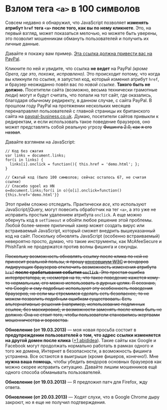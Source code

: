# Взлом тега `<a>` в 100 символов

Совсем недавно я обнаружил, что JavaScript позволяет **изменять атрибут `href`
тега `<a>` после того, как вы по нему кликнете**. Это, на первый взгляд, может
показаться мелочью, но можете быть уверены, это позволит мошенникам обмануть
пользователей и получить их личные данные.

Давайте я покажу вам пример. <a href="http://www.paypal.co.uk/"
onclick="this.href='demo.html'">Эта ссылка должна привести вас на
PayPal</a>.

Кликните по ней и увидите, что ссылка **не ведет** на PayPal *(кроме Opera,
где это, похоже, исправлено)*. Это происходит потому, что когда
вы кликнули по ссылке, я запустил код, который изменил атрибут `href`, и
браузер неожиданно повёл вас по *новой ссылке*. **Такого быть не должно.**
Посетители сайта (возможно, весьма технически грамотные люди) могут и будут
считать, что попали на тот сайт, где оказались, благодаря обычному редиректу,
в данном случае, с сайта PayPal. В прошлом году PayPal на протяжении
нескольких месяцев перенаправлял пользователей с главной страницы их
британского сайта на [paypal-business.co.uk][1]. Думаю, посетители сайтов
привыкли к редиректам, и если использовать такое поведение браузеров, оно
может представлять собой реальную угрозу <del>Фишинга 2.0, как я его назвал</del>.

Давайте взглянем на JavaScript:

    // Код без сжатия
    var links = document.links;
    for(i in links) {
      links[i].onclick = function(){ this.href = 'demo.html'; };
    }

    // Сжатый код (было 100 символов; сейчас осталось 67, не считая ссылки)
    // Спасибо sgoel из HN
    o=document.links;for(i in o){o[i].onclick=function(){this.href='demo.html'}}

Этот приём сложно отследить. Практически *все*, кто используют
JavaScript/jQuery, могут повесить обработчик на тег `<a>`, а это уже не
исправить простым удалением атрибута `onclick`. А еще можно обернуть код в
`setTimeout` и обойти любое решение этой проблемы. Любой более-менее
приличный хакер может создать вирус или встраиваемый JavaScript, который
сможет внедрить вышеуказанный код на сайт. Поскольку обновлять JavaScript
(особенно встраиваемый) невероятно просто, думаю, что такие инструменты, как
McAfeeSecure и PhishTank не продержатся против волны фишинга и секунды.

<del>Поскольку возможность обновлять ссылку после клика по ней не приносит
реальной пользы, я прошу [консорциум W3C][2] и вендоров
лидирующих браузеров отключить возможность изменения атрибута `href` **после
срабатывания события `onclick`**. Это простая ошибка интерпретатора, и, 
несмотря на то, что такое поведение кажется кому-то нормальным, его можно
использовать в дурных целях. Я осознаю, что Google и ему подобные используют
эту особенность поведения браузеров, но если мы стремимся сделать cеть безопаснее,
то не можем позволить подобным ошибкам существовать. Есть альтернативные решения
(например, использование подлинных ссылок, без маскировки), и возможности
заменять после клика быть не должно. Она не стоит того, чтобы пользователи
становились жертвами мошенничества и воровства.</del>

**Обновление (от 19.03.2013)** — моя новая просьба состоит в **предупреждении
пользователей о том, что адрес ссылки изменяется на другой домен после клика**
([+1 abididea][3]). Такие сайты как Google и Facebook могут продолжать нормально
работать в рамках одного и того же домена, Интернет в безопасности, а
возможность фишинга устранена. Все остаются в выигрыше (кроме фишеров,
конечно!). Мне **нужна ваша помощь**, чтобы убедить вендоров основных браузеров
как можно скорее исправить ситуацию. Давайте лишим мошенников ещё одного способа
обманывать пользователей.

**Обновление (от 19.03.2013)** — Я предложил патч для Firefox, жду ответа.

**Обновление (от 20.03.2013)** — Ходят слухи, что в Google Chrome дыру
закроют, но я еще не получил подтверждения.

[1]: http://paypal-business.co.uk/
[2]: http://w3c.org/
[3]: http://www.reddit.com/user/abadidea
